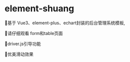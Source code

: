 # element-shuang
🎉基于 Vue3、element-plus、echart封装的后台管理系统模板,

🎉请仔细观看 form和table页面

🎉driver.js引导功能

🎉优美滑动效果
